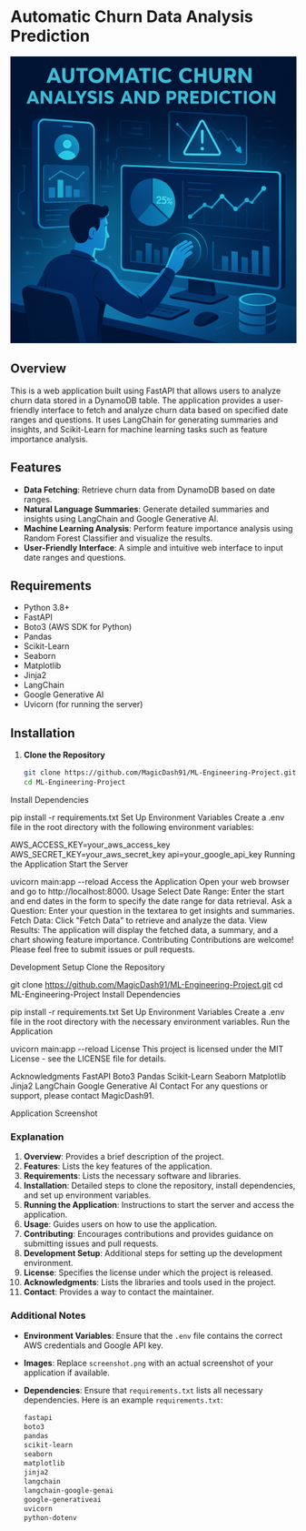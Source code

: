 # Automatic Churn Data Analysis Prediction

![Application Logo](https://raw.githubusercontent.com/MagicDash91/ML-Engineering-Project/main/Customer%20Churn%20Prediction%20and%20Analyzer/static/churn11.png)

## Overview

This is a web application built using FastAPI that allows users to analyze churn data stored in a DynamoDB table. The application provides a user-friendly interface to fetch and analyze churn data based on specified date ranges and questions. It uses LangChain for generating summaries and insights, and Scikit-Learn for machine learning tasks such as feature importance analysis.

## Features

- **Data Fetching**: Retrieve churn data from DynamoDB based on date ranges.
- **Natural Language Summaries**: Generate detailed summaries and insights using LangChain and Google Generative AI.
- **Machine Learning Analysis**: Perform feature importance analysis using Random Forest Classifier and visualize the results.
- **User-Friendly Interface**: A simple and intuitive web interface to input date ranges and questions.

## Requirements

- Python 3.8+
- FastAPI
- Boto3 (AWS SDK for Python)
- Pandas
- Scikit-Learn
- Seaborn
- Matplotlib
- Jinja2
- LangChain
- Google Generative AI
- Uvicorn (for running the server)

## Installation

1. **Clone the Repository**

   ```bash
   git clone https://github.com/MagicDash91/ML-Engineering-Project.git
   cd ML-Engineering-Project
Install Dependencies

pip install -r requirements.txt
Set Up Environment Variables Create a .env file in the root directory with the following environment variables:

AWS_ACCESS_KEY=your_aws_access_key
AWS_SECRET_KEY=your_aws_secret_key
api=your_google_api_key
Running the Application
Start the Server

uvicorn main:app --reload
Access the Application Open your web browser and go to http://localhost:8000.
Usage
Select Date Range: Enter the start and end dates in the form to specify the date range for data retrieval.
Ask a Question: Enter your question in the textarea to get insights and summaries.
Fetch Data: Click "Fetch Data" to retrieve and analyze the data.
View Results: The application will display the fetched data, a summary, and a chart showing feature importance.
Contributing
Contributions are welcome! Please feel free to submit issues or pull requests.

Development Setup
Clone the Repository

git clone https://github.com/MagicDash91/ML-Engineering-Project.git
cd ML-Engineering-Project
Install Dependencies

pip install -r requirements.txt
Set Up Environment Variables Create a .env file in the root directory with the necessary environment variables.
Run the Application

uvicorn main:app --reload
License
This project is licensed under the MIT License - see the LICENSE file for details.

Acknowledgments
FastAPI
Boto3
Pandas
Scikit-Learn
Seaborn
Matplotlib
Jinja2
LangChain
Google Generative AI
Contact
For any questions or support, please contact MagicDash91.

Application Screenshot



### Explanation

1. **Overview**: Provides a brief description of the project.
2. **Features**: Lists the key features of the application.
3. **Requirements**: Lists the necessary software and libraries.
4. **Installation**: Detailed steps to clone the repository, install dependencies, and set up environment variables.
5. **Running the Application**: Instructions to start the server and access the application.
6. **Usage**: Guides users on how to use the application.
7. **Contributing**: Encourages contributions and provides guidance on submitting issues and pull requests.
8. **Development Setup**: Additional steps for setting up the development environment.
9. **License**: Specifies the license under which the project is released.
10. **Acknowledgments**: Lists the libraries and tools used in the project.
11. **Contact**: Provides a way to contact the maintainer.

### Additional Notes

- **Environment Variables**: Ensure that the `.env` file contains the correct AWS credentials and Google API key.
- **Images**: Replace `screenshot.png` with an actual screenshot of your application if available.
- **Dependencies**: Ensure that `requirements.txt` lists all necessary dependencies. Here is an example `requirements.txt`:

  ```plaintext
  fastapi
  boto3
  pandas
  scikit-learn
  seaborn
  matplotlib
  jinja2
  langchain
  langchain-google-genai
  google-generativeai
  uvicorn
  python-dotenv
